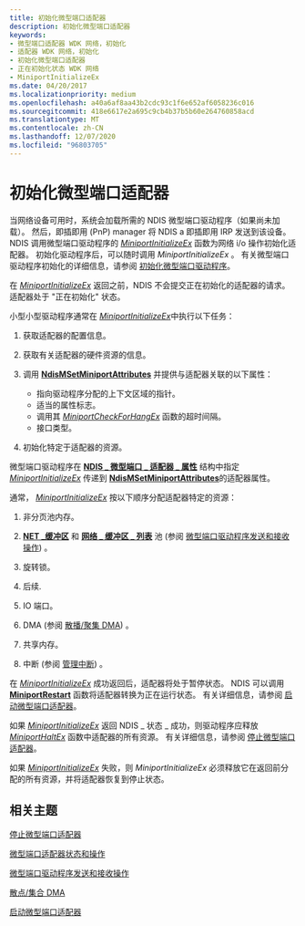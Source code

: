 ```yaml
---
title: 初始化微型端口适配器
description: 初始化微型端口适配器
keywords:
- 微型端口适配器 WDK 网络，初始化
- 适配器 WDK 网络，初始化
- 初始化微型端口适配器
- 正在初始化状态 WDK 网络
- MiniportInitializeEx
ms.date: 04/20/2017
ms.localizationpriority: medium
ms.openlocfilehash: a40a6af8aa43b2cdc93c1f6e652af6058236c016
ms.sourcegitcommit: 418e6617e2a695c9cb4b37b5b60e264760858acd
ms.translationtype: MT
ms.contentlocale: zh-CN
ms.lasthandoff: 12/07/2020
ms.locfileid: "96803705"
---
```

# <a name="initializing-a-miniport-adapter"></a>初始化微型端口适配器





当网络设备可用时，系统会加载所需的 NDIS 微型端口驱动程序（如果尚未加载）。 然后，即插即用 (PnP) manager 将 NDIS a 即插即用 IRP 发送到该设备。 NDIS 调用微型端口驱动程序的 [*MiniportInitializeEx*](/windows-hardware/drivers/ddi/ndis/nc-ndis-miniport_initialize) 函数为网络 i/o 操作初始化适配器。 初始化驱动程序后，可以随时调用 *MiniportInitializeEx* 。 有关微型端口驱动程序初始化的详细信息，请参阅 [初始化微型端口驱动程序](initializing-a-miniport-driver.md)。

在 [*MiniportInitializeEx*](/windows-hardware/drivers/ddi/ndis/nc-ndis-miniport_initialize) 返回之前，NDIS 不会提交正在初始化的适配器的请求。 适配器处于 "正在初始化" 状态。

小型小型驱动程序通常在 [*MiniportInitializeEx*](/windows-hardware/drivers/ddi/ndis/nc-ndis-miniport_initialize)中执行以下任务：

1.  获取适配器的配置信息。

2.  获取有关适配器的硬件资源的信息。

3.  调用 [**NdisMSetMiniportAttributes**](/windows-hardware/drivers/ddi/ndis/nf-ndis-ndismsetminiportattributes) 并提供与适配器关联的以下属性：
    -   指向驱动程序分配的上下文区域的指针。
    -   适当的属性标志。
    -   调用其 [*MiniportCheckForHangEx*](/windows-hardware/drivers/ddi/ndis/nc-ndis-miniport_check_for_hang) 函数的超时间隔。
    -   接口类型。

4.  初始化特定于适配器的资源。

微型端口驱动程序在 [**NDIS \_ 微型端口 \_ 适配器 \_ 属性**](/windows-hardware/drivers/ddi/ndis/ns-ndis-_ndis_miniport_adapter_attributes) 结构中指定 [*MiniportInitializeEx*](/windows-hardware/drivers/ddi/ndis/nc-ndis-miniport_initialize) 传递到 [**NdisMSetMiniportAttributes**](/windows-hardware/drivers/ddi/ndis/nf-ndis-ndismsetminiportattributes)的适配器属性。

通常， [*MiniportInitializeEx*](/windows-hardware/drivers/ddi/ndis/nc-ndis-miniport_initialize) 按以下顺序分配适配器特定的资源：

1.  非分页池内存。

2.  [**NET \_缓冲区**](/windows-hardware/drivers/ddi/ndis/ns-ndis-_net_buffer) 和 [**网络 \_ 缓冲区 \_ 列表**](/windows-hardware/drivers/ddi/ndis/ns-ndis-_net_buffer_list) 池 (参阅 [微型端口驱动程序发送和接收操作](miniport-driver-send-and-receive-operations.md)) 。

3.  旋转锁。

4.  后续.

5.  IO 端口。

6.  DMA (参阅 [散播/聚集 DMA](./ndis-scatter-gather-dma.md)) 。

7.  共享内存。

8.  中断 (参阅 [管理中断](registering-and-deregistering-interrupts.md)) 。

在 [*MiniportInitializeEx*](/windows-hardware/drivers/ddi/ndis/nc-ndis-miniport_initialize) 成功返回后，适配器将处于暂停状态。 NDIS 可以调用 [**MiniportRestart**](/windows-hardware/drivers/ddi/ndis/nc-ndis-miniport_restart) 函数将适配器转换为正在运行状态。 有关详细信息，请参阅 [启动微型端口适配器](starting-an-adapter.md)。

如果 [*MiniportInitializeEx*](/windows-hardware/drivers/ddi/ndis/nc-ndis-miniport_initialize) 返回 NDIS \_ 状态 \_ 成功，则驱动程序应释放 [*MiniportHaltEx*](/windows-hardware/drivers/ddi/ndis/nc-ndis-miniport_halt) 函数中适配器的所有资源。 有关详细信息，请参阅 [停止微型端口适配器](halting-a-miniport-adapter.md)。

如果 [*MiniportInitializeEx*](/windows-hardware/drivers/ddi/ndis/nc-ndis-miniport_initialize) 失败，则 *MiniportInitializeEx* 必须释放它在返回前分配的所有资源，并将适配器恢复到停止状态。

## <a name="related-topics"></a>相关主题


[停止微型端口适配器](halting-a-miniport-adapter.md)

[微型端口适配器状态和操作](miniport-adapter-states-and-operations.md)

[微型端口驱动程序发送和接收操作](miniport-driver-send-and-receive-operations.md)

[散点/集合 DMA](./ndis-scatter-gather-dma.md)

[启动微型端口适配器](starting-an-adapter.md)

 


